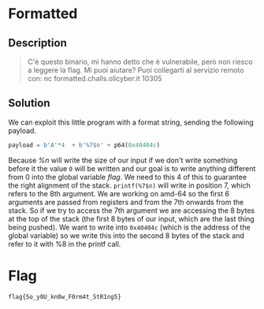 # Formatted

## Description
> C'è questo binario, mi hanno detto che è vulnerabile, però non riesco a leggere la flag. Mi puoi aiutare?
Puoi collegarti al servizio remoto con:
nc formatted.challs.olicyber.it 10305

## Solution

We can exploit this little program with a format string, sending the following payload.
```python
payload = b'A'*4  + b'%7$n' + p64(0x40404c)
```
Because *%n* will write the size of our input if we don't write something before it the value `0` will be written and our goal is to write anything different from 0 into the global variable *flag*.
We need to this 4 of this to guarantee the right alignment of the stack.
`printf(%7$n)` will write in position 7, which refers to the 8th argument.
We are working on amd-64 so the first 6 arguments are passed from registers and from the 7th onwards from the stack.
So if we try to access the 7th argument we are accessing the 8 bytes at the top of the stack (the first 8 bytes of our input, which are the last thing being pushed).
We want to write into `0x40404c` (which is the address of the global variable) so we write this into the second 8 bytes of the stack and refer to it with %8 in the printf call.

# Flag
`flag{So_y0U_kn0w_F0rm4t_StR1ng5}`

